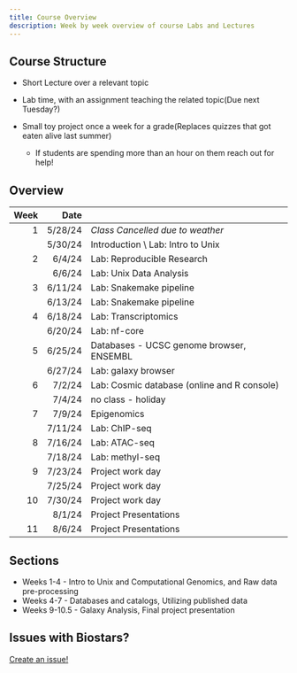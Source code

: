 ```yaml
---
title: Course Overview
description: Week by week overview of course Labs and Lectures
---
```


## Course Structure

- Short Lecture over a relevant topic
- Lab time, with an assignment teaching the related topic(Due next Tuesday?)

- Small toy project once a week for a grade(Replaces quizzes that got eaten alive last summer)
  - If students are spending more than an hour on them reach out for help!

## Overview

| Week |    Date |                                             |
| ---: | ------: | ------------------------------------------- |
|    1 | 5/28/24 | _Class Cancelled due to weather_            |
|      | 5/30/24 | Introduction \ Lab: Intro to Unix           |
|    2 |  6/4/24 | Lab: Reproducible Research                  |
|      |  6/6/24 | Lab: Unix Data Analysis                     |
|    3 | 6/11/24 | Lab: Snakemake pipeline                     |
|      | 6/13/24 | Lab: Snakemake pipeline                     |
|    4 | 6/18/24 | Lab: Transcriptomics                        |
|      | 6/20/24 | Lab: nf-core                                |
|    5 | 6/25/24 | Databases - UCSC genome browser, ENSEMBL    |
|      | 6/27/24 | Lab: galaxy browser                         |
|    6 |  7/2/24 | Lab: Cosmic database (online and R console) |
|      |  7/4/24 | no class - holiday                          |
|    7 |  7/9/24 | Epigenomics                                 |
|      | 7/11/24 | Lab: ChIP-seq                               |
|    8 | 7/16/24 | Lab: ATAC-seq                               |
|      | 7/18/24 | Lab: methyl-seq                             |
|    9 | 7/23/24 | Project work day                            |
|      | 7/25/24 | Project work day                            |
|   10 | 7/30/24 | Project work day                            |
|      |  8/1/24 | Project Presentations                       |
|   11 |  8/6/24 | Project Presentations                       |

## Sections

- Weeks 1-4 - Intro to Unix and Computational Genomics, and Raw data pre-processing
- Weeks 4-7 - Databases and catalogs, Utilizing published data
- Weeks 9-10.5 - Galaxy Analysis, Final project presentation

## Issues with Biostars?

[Create an issue!](https://github.com/biostars/biostar-handbook/issues/new)
